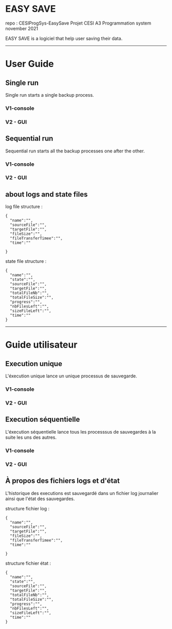 # EASY SAVE

repo : CESIProgSys-EasySave
Projet CESI A3 Programmation system november 2021

EASY SAVE is a logiciel that help user saving their data.


----


# User Guide

## Single run
Single run starts a single backup process.

### V1-console

### V2 - GUI

## Sequential run
Sequential run starts all the backup processes one after the other.

### V1-console

### V2 - GUI

## about logs and state files

log file structure :
``` 
{
  "name":"",
  "sourceFile":"",
  "targetFile":"",
  "fileSize":"",
  "fileTransferTimee":"",
  "time":""
  
}
```
state file structure :
```
{
  "name":"",
  "state":"",
  "sourceFile":"",
  "targetFile":"",
  "totalFileNb":"",
  "totalFileSize":"",
  "progress":"", 
  "nbFilesLeft":"",
  "sizeFileLeft":"",
  "time":""
}
```

----


# Guide utilisateur 

## Execution unique
L'éxecution unique lance un unique processus de sauvegarde. 

### V1-console

### V2 - GUI

## Execution séquentielle 
L'éxecution séquentielle lance tous les processsus de sauvegardes à la suite les uns des autres.

### V1-console

### V2 - GUI

## À propos des fichiers logs et d'état
L'historique des executions est sauvegardé dans un fichier log journalier ainsi que l'état des sauvegardes. 

structure fichier log :
```
{
  "name":"",
  "sourceFile":"",
  "targetFile":"",
  "fileSize":"",
  "fileTransferTimee":"",
  "time":""
  
}
```
structure fichier état :
```
{
  "name":"",
  "state":"",
  "sourceFile":"",
  "targetFile":"",
  "totalFileNb":"",
  "totalFileSize":"",
  "progress":"", 
  "nbFilesLeft":"",
  "sizeFileLeft":"",
  "time":""
}
```
